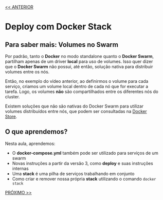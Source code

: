 [<< ANTERIOR](https://github.com/pvreboucas/docker-swarm-orquestrador/tree/aula-06/aulas)

# Deploy com Docker Stack

## Para saber mais: Volumes no Swarm

Por padrão, tanto o **Docker** no modo standalone quanto o **Docker Swarm**, partilham apenas de um driver **local** para uso de volumes. 
Isso quer dizer que o **Docker Swarm** não possui, até então, solução nativa para distribuir volumes entre os nós.

Então, no exemplo do vídeo anterior, ao definirmos o volume para cada serviço, criamos um volume local dentro de cada nó que for executar a tarefa.
Logo, os volumes **não** são compartilhados entre os diferentes nós do cluster.

Existem soluções que não são nativas do Docker Swarm para utilizar volumes distribuídos entre nós,
que podem ser consultadas na [Docker Store](https://store.docker.com/search?category=volume&q=&type=plugin).

## O que aprendemos?

Nesta aula, aprendemos:

* O **docker-compose.yml** também pode ser utilizado para serviços de um swarm
* Novas instruções a partir da versão 3, como **deploy** e suas instruções internas
* Uma **stack** é uma pilha de serviços trabalhando em conjunto
* Como criar e remover nossa própria **stack** utilizando o comando ```docker stack```

[PRÓXIMO >>](https://github.com/pvreboucas/docker-swarm-orquestrador/)

